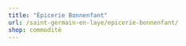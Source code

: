 ```yaml
---
title: "Épicerie Bonnenfant"
url: /saint-germain-en-laye/epicerie-bonnenfant/
shop: commodité
---
```

